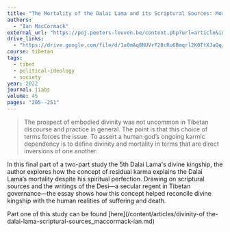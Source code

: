 ```yaml
---
title: "The Mortality of the Dalai Lama and its Scriptural Sources: More on Tibetan Political Theology"
authors:
  - "Ian MacCormack"
external_url: "https://poj.peeters-leuven.be/content.php?url=article&id=3291580&journal_code=JIABS"
drive_links:
  - "https://drive.google.com/file/d/1x0mAq8NUVrF28cRu6Bmqrl2K0TtXJaQq/view?usp=drive_link"
course: tibetan
tags:
  - tibet
  - political-ideology
  - society
year: 2022
journal: jiabs
volume: 45
pages: "205--251"
---
```


> The prospect of embodied divinity was not uncommon in Tibetan discourse and practice in general. The point is that this choice of terms forces the issue. To assert a human god’s ongoing karmic dependency is
to define divinity and mortality in terms that are direct inversions of one another.

In this final part of a two-part study the 5th Dalai Lama's divine kingship, the author explores how the concept of residual karma explains the Dalai Lama’s mortality despite his spiritual perfection. Drawing on scriptural sources and the writings of the Desi—a secular regent in Tibetan governance—the essay shows how this concept helped reconcile divine kingship with the human realities of suffering and death.

Part one of this study can be found [here](/content/articles/divinity-of the-dalai-lama-scriptural-sources_maccormack-ian.md)